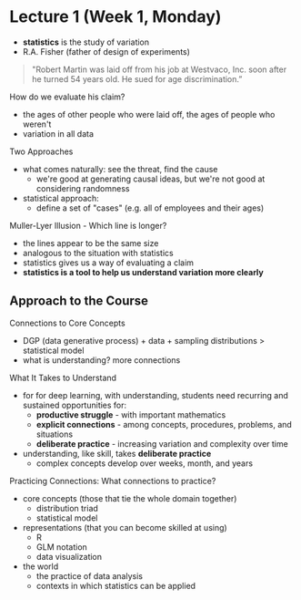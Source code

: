 # Lecture 1 (Week 1, Monday)

* **statistics** is the study of variation
* R.A. Fisher (father of design of experiments)


>"Robert Martin was laid off from his job at Westvaco, Inc. soon after he turned 54 years old. He sued for age discrimination.”
 
How do we evaluate his claim?
* the ages of other people who were laid off, the ages of people who weren't
* variation in all data

Two Approaches
* what comes naturally: see the threat, find the cause
  * we're good at generating causal ideas, but we're not good at considering randomness
* statistical approach:
  * define a set of "cases" (e.g. all of employees and their ages)

Muller-Lyer Illusion - Which line is longer?
* the lines appear to be the same size
* analogous to the situation with statistics
* statistics gives us a way of evaluating a claim
* **statistics is a tool to help us understand variation more clearly**


## Approach to the Course

Connections to Core Concepts
* DGP (data generative process) + data + sampling distributions > statistical model
* what is understanding? more connections

What It Takes to Understand
* for for deep learning, with understanding, students need recurring and sustained opportunities for:
  * **productive struggle** - with important mathematics
  * **explicit connections** - among concepts, procedures, problems, and situations
  * **deliberate practice** - increasing variation and complexity over time
* understanding, like skill, takes **deliberate practice**
  * complex concepts develop over weeks, month, and years
  
Practicing Connections: What connections to practice?
* core concepts (those that tie the whole domain together)
  * distribution triad
  * statistical model
* representations (that you can become skilled at using)
  * R
  * GLM notation
  * data visualization
* the world
  * the practice of data analysis
  * contexts in which statistics can be applied
